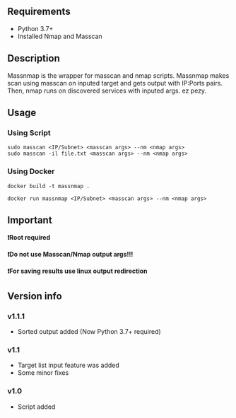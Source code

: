 ## Requirements

- Python 3.7+
- Installed Nmap and Masscan

## Description

Massnmap is the wrapper for masscan and nmap scripts. Massnmap makes scan using masscan on inputed target and gets output with IP:Ports pairs. Then, nmap runs on discovered services with inputed args. ez pezy.


## Usage

### Using Script

```
sudo masscan <IP/Subnet> <masscan args> --nm <nmap args>
sudo masscan -il file.txt <masscan args> --nm <nmap args>
```

### Using Docker

```
docker build -t massnmap .  

docker run massnmap <IP/Subnet> <masscan args> --nm <nmap args>
```

## Important

**❗️Root required**

**❗️Do not use Masscan/Nmap output args!!!**

**❗️For saving results use linux output redirection**



## Version info
### v1.1.1
- Sorted output added (Now Python 3.7+ required)
### v1.1
- Target list input feature was added
- Some minor fixes
### v1.0
- Script added
